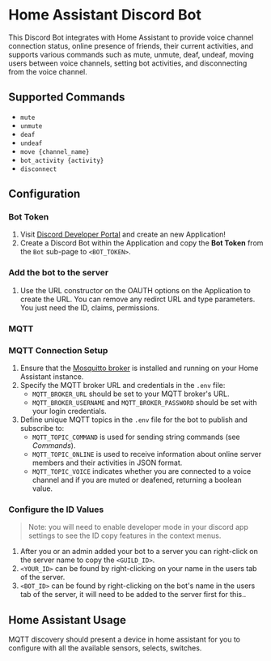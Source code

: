# Home Assistant Discord Bot

This Discord Bot integrates with Home Assistant to provide voice channel connection status, online presence of friends,
their current activities, and supports various commands such as mute, unmute, deaf, undeaf, moving users between voice
channels, setting bot activities, and disconnecting from the voice channel.

## Supported Commands

- `mute`
- `unmute`
- `deaf`
- `undeaf`
- `move {channel_name}`
- `bot_activity {activity}`
- `disconnect`

## Configuration

### Bot Token

1. Visit [Discord Developer Portal](https://discord.com/developers/applications) and create an new Application!
2. Create a Discord Bot within the Application and copy the **Bot Token** from the `Bot` sub-page to `<BOT_TOKEN>`.

### Add the bot to the server

1. Use the URL constructor on the OAUTH options on the Application to create the URL. You can remove any redirct URL and
type parameters. You just need the ID, claims, permissions.

### MQTT

### MQTT Connection Setup


1. Ensure that the [Mosquitto broker](https://github.com/home-assistant/addons/tree/master/mosquitto) is installed and
running on your Home Assistant instance.
1. Specify the MQTT broker URL and credentials in the `.env` file:
   - `MQTT_BROKER_URL` should be set to your MQTT broker's URL.
   - `MQTT_BROKER_USERNAME` and `MQTT_BROKER_PASSWORD` should be set with your login credentials.
2. Define unique MQTT topics in the `.env` file for the bot to publish and subscribe to:
   - `MQTT_TOPIC_COMMAND` is used for sending string commands (see _Commands_).
   - `MQTT_TOPIC_ONLINE` is used to receive information about online server members and their activities in JSON format.
   - `MQTT_TOPIC_VOICE` indicates whether you are connected to a voice channel and if you are muted or deafened,
returning a boolean value.

### Configure the ID Values

> Note: you will need to enable developer mode in your discord app settings to see the ID copy features in the context menus.

1. After you or an admin added your bot to a server you can right-click on the server name to copy the `<GUILD_ID>`.
2. `<YOUR_ID>` can be found by right-clicking on your name in the users tab of the server.
2. `<BOT_ID>` can be found by right-clicking on the bot's name in the users tab of the server, it will need to be added to the server first for this..

## Home Assistant Usage

MQTT discovery should present a device in home assistant for you to configure with all the available sensors, selects, switches.
